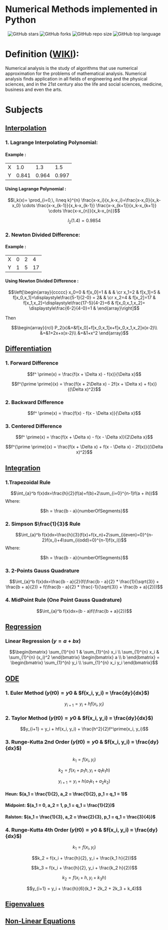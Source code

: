 # Numerical Methods implemented in Python
<div align="center">

![GitHub stars](https://img.shields.io/github/stars/michaelehab/Numerical-Methods?style=plastic)
![GitHub forks](https://img.shields.io/github/forks/michaelehab/Numerical-Methods?style=plastic)
![GitHub repo size](https://img.shields.io/github/repo-size/michaelehab/Numerical-Methods?style=plastic)
![GitHub top language](https://img.shields.io/github/languages/top/michaelehab/Numerical-Methods?style=plastic)
</div>

# Definition (<a href="https://en.wikipedia.org/wiki/Numerical_analysis">WIKI</a>):
Numerical analysis is the study of algorithms that use numerical approximation for the problems of mathematical analysis. Numerical analysis finds application in all fields of engineering and the physical sciences, and in the 21st century also the life and social sciences, medicine, business and even the arts.

# Subjects
## <a href="./interpolation.py">Interpolation</a>
### 1. Lagrange Interpolating Polynomial:
#### Example : 
<table align="center">
  <tr>
    <td>X</td> 
    <td>1.0</td>
    <td>1.3</td>
    <td>1.5</td>
  </tr>
  <tr>
    <td>Y</td>
    <td>0.841</td>
    <td>0.964</td>
    <td>0.997</td>
  </tr>
</table>

#### Using Lagrange Polynomial :
$$l_k(x)= \prod_{i=0,\, i\neq k}^{n} \frac{x-x_i}{x_k-x_i}=\frac{x-x_0}{x_k-x_0} \cdots \frac{x-x_{k-1}}{x_k-x_{k-1}} \frac{x-x_{k+1}}{x_k-x_{k+1}} \cdots \frac{x-x_{n}}{x_k-x_{n}}$$

$$l_2(1.4)=0.9854$$

### 2. Newton Divided Difference:
#### Example : 
<table align="center">
  <tr>
    <td>X</td> 
    <td>0</td>
    <td>2</td>
    <td>4</td>
  </tr>
  <tr>
    <td>Y</td>
    <td>1</td>
    <td>5</td>
    <td>17</td>
  </tr>
</table>

#### Using Newton Divided Difference :
$$\left[\begin{array}{ccccc}
x_0=0 & f[x_0]=1  &                  & & \cr
x_1=2 & f[x_1]=5   & f[x_0,x_1]=\displaystyle\frac{5-1}{2-0} = 2& & \cr
x_2=4 & f[x_2]=17 & f[x_1,x_2]=\displaystyle\frac{17-5}{4-2}=6  &  f[x_0,x_1,x_2]=
\displaystyle\frac{6-2}{4-0}=1
  & 
\end{array}\right]$$

Then

$$\begin{array}{rcl}
P_2(x)&=&f[x_0]+f[x_0,x_1]x+f[x_0,x_1,x_2]x(x-2)\\
&=&1+2x+x(x-2)\\
&=&1+x^2
\end{array}$$

## <a href="./differentiation.py">Differentiation</a>
### 1. Forward Difference
$$f^ \prime(x) = \frac{f(x + \Delta x) - f(x)}{\Delta x}$$

$$f^{\prime \prime}(x) = \frac{f(x + 2\Delta x) - 2f(x + \Delta x) + f(x)}{(\Delta x)^2}$$

### 2. Backward Difference
$$f^ \prime(x) = \frac{f(x) - f(x - \Delta x)}{\Delta x}$$

### 3. Centered Difference
$$f^ \prime(x) = \frac{f(x + \Delta x) - f(x - \Delta x)}{2\Delta x}$$

$$f^{\prime \prime}(x) = \frac{f(x + \Delta x) + f(x - \Delta x) - 2f(x)}{(\Delta x)^2}$$
## <a href="./integration.py">Integration</a>
### 1.Trapezoidal Rule
$$\int_{a}^b f(x)dx=\frac{h}{2}(f(a)+f(b)+2\sum_{i=0}^{n-1}f(a + ih))$$
Where:

$$h = \frac{b - a}{numberOfSegments}$$

### 2. Simpson $\frac{1}{3}$ Rule
$$\int_{a}^b f(x)dx=\frac{h}{3}(f(x)+f(x_n)+2\sum_{i(even)=0}^{n-2}f(x_i)+4\sum_{i(odd)=0}^{n-1}f(x_i))$$
Where:

$$h = \frac{b - a}{numberOfSegments}$$

### 3. 2-Points Gauss Quadrature
$$\int_{a}^b f(x)dx=\frac{b - a}{2}(f(\frac{b - a}{2} * \frac{1}{\sqrt{3}} + \frac{b + a}{2}) + f(\frac{b - a}{2} * \frac{-1}{\sqrt{3}} + \frac{b + a}{2}))$$

### 4. MidPoint Rule (One Point Gauss Quadrature)
$$\int_{a}^b f(x)dx=(b - a)f(\frac{b + a}{2})$$

## <a href="./regression.py">Regression</a>
### Linear Regression ($y = a + bx$)

$$\begin{bmatrix}
\sum_{1}^{n} 1 & \sum_{1}^{n} x_i \\
\sum_{1}^{n} x_i & \sum_{1}^{n} (x_i)^2
\end{bmatrix}
\begin{bmatrix}
a \\
b
\end{bmatrix} =
\begin{bmatrix}
\sum_{1}^{n} y_i \\
\sum_{1}^{n} x_i y_i
\end{bmatrix}$$
## <a href="./ode.py">ODE</a>
### 1. Euler Method ($y(t0) = y0$ & $f(x_i, y_i) = \frac{dy}{dx}$)
$$y_{i+1} = y_i + hf(x_i, y_i)$$

### 2. Taylor Method ($y(t0) = y0$ & $f(x_i, y_i) = \frac{dy}{dx}$)
$$y_{i+1} = y_i + hf(x_i, y_i) + \frac{h^2}{2}f^\prime(x_i, y_i)$$

### 3. Runge-Kutta 2nd Order ($y(t0) = y0$ & $f(x_i, y_i) = \frac{dy}{dx}$)
$$k_1 = f(x_i, y_i)$$

$$k_2 = f(x_i + p_1h, y_i + q_1 k_1 h)$$

$$y_{i+1} = y_i + h(a_1 k_1 + a_2 k_2)$$
#### Heun: $(a_1 = \frac{1}{2}, a_2 = \frac{1}{2}, p_1 = q_1 = 1)$
#### Midpoint: $(a_1 = 0, a_2 = 1, p_1 = q_1 = \frac{1}{2})$
#### Ralston: $(a_1 = \frac{1}{3}, a_2 = \frac{2}{3}, p_1 = q_1 = \frac{3}{4})$

### 4. Runge-Kutta 4th Order ($y(t0) = y0$ & $f(x_i, y_i) = \frac{dy}{dx}$)
$$k_1 = f(x_i, y_i)$$

$$k_2 = f(x_i + \frac{h}{2}, y_i + \frac{k_1 h}{2})$$

$$k_3 = f(x_i + \frac{h}{2}, y_i + \frac{k_2 h}{2})$$

$$k_2 = f(x_i + h, y_i + k_3 h)$$

$$y_{i+1} = y_i + \frac{h}{6}(k_1 + 2k_2 + 2k_3 + k_4)$$
## <a href="./eigenvalues.py">Eigenvalues</a>
## <a href="./nonlinear.py">Non-Linear Equations</a>
